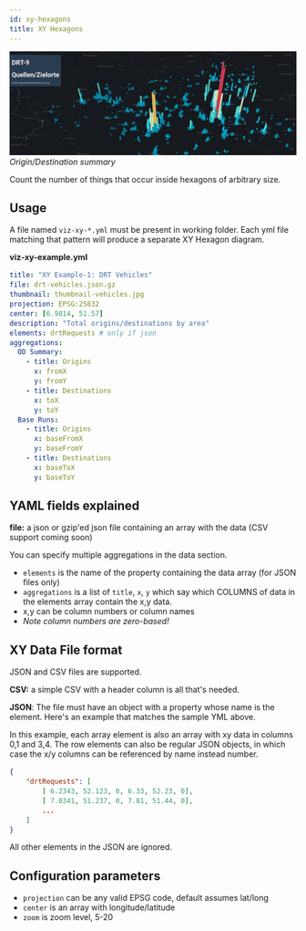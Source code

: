 ```yaml
---
id: xy-hexagons
title: XY Hexagons
---
```


![xy hexagon banner](assets/xy-hexagons.jpg)
_Origin/Destination summary_

Count the number of things that occur inside hexagons of arbitrary size.

## Usage

A file named `viz-xy-*.yml` must be present in working folder. Each yml file matching that pattern will produce a separate XY Hexagon diagram.

**viz-xy-example.yml**

```yaml
title: "XY Example-1: DRT Vehicles"
file: drt-vehicles.json.gz
thumbnail: thumbnail-vehicles.jpg
projection: EPSG:25832
center: [6.9814, 51.57]
description: "Total origins/destinations by area"
elements: drtRequests # only if json
aggregations:
  OD Summary:
    - title: Origins
      x: fromX
      y: fromY
    - title: Destinations
      x: toX
      y: toY
  Base Runs:
    - title: Origins
      x: baseFromX
      y: baseFromY
    - title: Destinations
      x: baseToX
      y: baseToY
```

## YAML fields explained

**file:** a json or gzip'ed json file containing an array with the data (CSV support coming soon)

You can specify multiple aggregations in the data section.

- `elements` is the name of the property containing the data array (for JSON files only)
- `aggregations` is a list of `title`, `x`, `y` which say which COLUMNS of data in the elements array contain the x,y data.
- x,y can be column numbers or column names
- _Note column numbers are zero-based!_

## XY Data File format

JSON and CSV files are supported.

**CSV:** a simple CSV with a header column is all that's needed.

**JSON**: The file must have an object with a property whose name is the element. Here's an example that matches the sample YML above.

In this example, each array element is also an array with xy data in columns 0,1 and 3,4. The row elements can also be regular JSON objects, in which case the x/y columns can be referenced by name instead number.

```json
{
    "drtRequests": [
        [ 6.2343, 52.123, 0, 6.33, 52.23, 0],
        [ 7.0341, 51.237, 0, 7.81, 51.44, 0],
        ...
    ]
}
```

All other elements in the JSON are ignored.

## Configuration parameters

- `projection` can be any valid EPSG code, default assumes lat/long
- `center` is an array with longitude/latitude
- `zoom` is zoom level, 5-20
